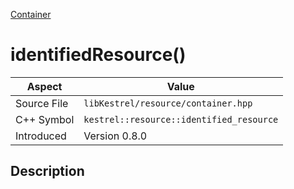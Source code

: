 [Container](index)
# identifiedResource()
| Aspect | Value |
| --- | --- |
| Source File | `libKestrel/resource/container.hpp` |
| C++ Symbol | `kestrel::resource::identified_resource` |
| Introduced | Version 0.8.0 |
## Description

